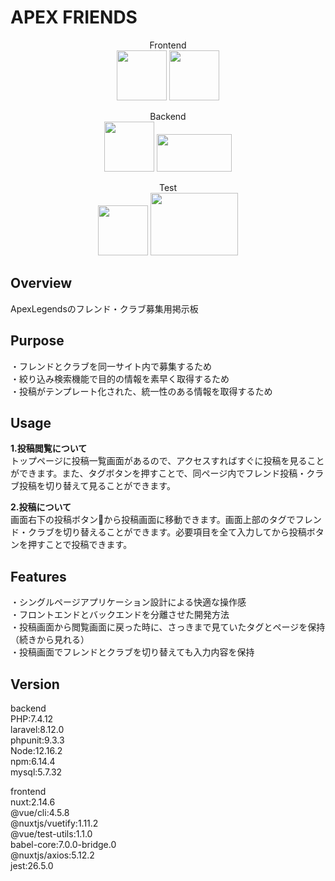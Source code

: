 # APEX FRIENDS

<div align="center">  
  
Frontend  
<img src="https://user-images.githubusercontent.com/66376047/109164124-6a3f7500-77bd-11eb-8630-066ff1fc8492.png" width="80px" height="80px">
<img src="https://user-images.githubusercontent.com/66376047/109164201-80e5cc00-77bd-11eb-9f55-860f2da26d02.png" width="80px" height="80px">  

Backend  
<img src="https://user-images.githubusercontent.com/66376047/109164234-88a57080-77bd-11eb-8420-21d86a953676.png" width="80px" height="80px">
<img src="https://user-images.githubusercontent.com/66376047/109164258-8f33e800-77bd-11eb-8a98-a0374355b250.png" width="120px" height="60px">  

Test  
<img src="https://user-images.githubusercontent.com/66376047/110118701-1ad0f880-7dfe-11eb-8d86-cc8dd02c4ca8.png" width="80px" height="80px">
<img src="https://user-images.githubusercontent.com/66376047/110118723-23293380-7dfe-11eb-8c8e-09d116f170eb.png" width="140px" height="100px">

</div>

## Overview
ApexLegendsのフレンド・クラブ募集用掲示板

## Purpose
・フレンドとクラブを同一サイト内で募集するため  
・絞り込み検索機能で目的の情報を素早く取得するため  
・投稿がテンプレート化された、統一性のある情報を取得するため

## Usage
**1.投稿閲覧について**  
トップページに投稿一覧画面があるので、アクセスすればすぐに投稿を見ることができます。また、タグボタンを押すことで、同ページ内でフレンド投稿・クラブ投稿を切り替えて見ることができます。  
  
**2.投稿について**  
画面右下の投稿ボタン:pencil:から投稿画面に移動できます。画面上部のタグでフレンド・クラブを切り替えることができます。必要項目を全て入力してから投稿ボタンを押すことで投稿できます。  

## Features
・シングルページアプリケーション設計による快適な操作感  
・フロントエンドとバックエンドを分離させた開発方法  
・投稿画面から閲覧画面に戻った時に、さっきまで見ていたタグとページを保持（続きから見れる）  
・投稿画面でフレンドとクラブを切り替えても入力内容を保持

## Version
backend  
PHP:7.4.12  
laravel:8.12.0  
phpunit:9.3.3  
Node:12.16.2  
npm:6.14.4  
mysql:5.7.32  
  
frontend  
nuxt:2.14.6  
@vue/cli:4.5.8  
@nuxtjs/vuetify:1.11.2  
@vue/test-utils:1.1.0  
babel-core:7.0.0-bridge.0  
@nuxtjs/axios:5.12.2  
jest:26.5.0  

